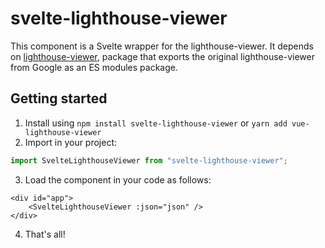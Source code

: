 # svelte-lighthouse-viewer
This component is a Svelte wrapper for the lighthouse-viewer. 
It depends on [lighthouse-viewer](../lighthouse-viewer), package that exports the original lighthouse-viewer from Google
as an ES modules package.

## Getting started
1. Install using `npm install svelte-lighthouse-viewer` or `yarn add vue-lighthouse-viewer`
2. Import in your project:
```ts
import SvelteLighthouseViewer from "svelte-lighthouse-viewer";
```
3. Load the component in your code as follows:
```vue
<div id="app">
    <SvelteLighthouseViewer :json="json" />
</div>
```
4. That's all!

